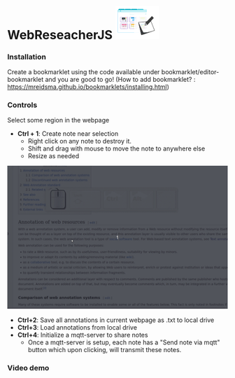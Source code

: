 # WebReseacherJS <img width=100px src="logo.png">


### Installation

Create a bookmarklet using the code available under bookmarklet/editor-bookmarklet and you are good to go! (How to add bookmarklet? : https://mreidsma.github.io/bookmarklets/installing.html)


### Controls 


Select some region in the webpage 
- **Ctrl + 1**: Create note near selection
  - Right click on any note to destroy it.
  - Shift and drag with mouse to move the note to anywhere else
  - Resize as needed
<img width=750px src="demo.gif">



- **Ctrl+2**: Save all annotations in current webpage as .txt to local drive
- **Ctrl+3**: Load annotations from local drive
- **Ctrl+4**: Initialize a mqtt-server to share notes
  - Once a mqtt-server is setup, each note has a "Send note via mqtt" button which upon clicking, will transmit these notes.


### Video demo
